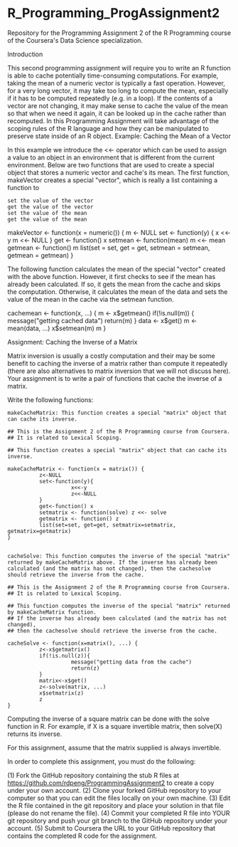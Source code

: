R_Programming_ProgAssignment2
=============================

Repository for the Programming Assignment 2 of the R Programming course of the Coursera's Data Science specialization.

Introduction

This second programming assignment will require you to write an R function is able to cache potentially time-consuming computations. For example, taking the mean of a numeric vector is typically a fast operation. However, for a very long vector, it may take too long to compute the mean, especially if it has to be computed repeatedly (e.g. in a loop). If the contents of a vector are not changing, it may make sense to cache the value of the mean so that when we need it again, it can be looked up in the cache rather than recomputed. In this Programming Assignment will take advantage of the scoping rules of the R language and how they can be manipulated to preserve state inside of an R object.
Example: Caching the Mean of a Vector

In this example we introduce the <<- operator which can be used to assign a value to an object in an environment that is different from the current environment. Below are two functions that are used to create a special object that stores a numeric vector and cache's its mean.
The first function, makeVector creates a special "vector", which is really a list containing a function to

    set the value of the vector
    get the value of the vector
    set the value of the mean
    get the value of the mean

makeVector <- function(x = numeric()) {
        m <- NULL
        set <- function(y) {
                x <<- y
                m <<- NULL
        }
        get <- function() x
        setmean <- function(mean) m <<- mean
        getmean <- function() m
        list(set = set, get = get,
             setmean = setmean,
             getmean = getmean)
}

The following function calculates the mean of the special "vector" created with the above function. However, it first checks to see if the mean has already been calculated. If so, it gets the mean from the cache and skips the computation. Otherwise, it calculates the mean of the data and sets the value of the mean in the cache via the setmean function.

cachemean <- function(x, ...) {
        m <- x$getmean()
        if(!is.null(m)) {
                message("getting cached data")
                return(m)
        }
        data <- x$get()
        m <- mean(data, ...)
        x$setmean(m)
        m
}

Assignment: Caching the Inverse of a Matrix

Matrix inversion is usually a costly computation and their may be some benefit to caching the inverse of a matrix rather than compute it repeatedly (there are also alternatives to matrix inversion that we will not discuss here). Your assignment is to write a pair of functions that cache the inverse of a matrix.

Write the following functions:

    makeCacheMatrix: This function creates a special "matrix" object that can cache its inverse.
    
    ## This is the Assignment 2 of the R Programming course from Coursera.
    ## It is related to Lexical Scoping.

    ## This function creates a special "matrix" object that can cache its inverse.

    makeCacheMatrix <- function(x = matrix()) {
              z<-NULL
              set<-function(y){
                        x<<-y
                        z<<-NULL
              }
              get<-function() x
              setmatrix <- function(solve) z <<- solve
              getmatrix <- function() z
              list(set=set, get=get, setmatrix=setmatrix, getmatrix=getmatrix)
    }
    
    
    cacheSolve: This function computes the inverse of the special "matrix" returned by makeCacheMatrix above. If the inverse has already been calculated (and the matrix has not changed), then the cachesolve should retrieve the inverse from the cache.
    
    ## This is the Assignment 2 of the R Programming course from Coursera.
    ## It is related to Lexical Scoping.
    
    ## This function computes the inverse of the special "matrix" returned by makeCacheMatrix function. 
    ## If the inverse has already been calculated (and the matrix has not changed), 
    ## then the cachesolve should retrieve the inverse from the cache.
    
    cacheSolve <- function(x=matrix(), ...) {
              z<-x$getmatrix()
              if(!is.null(z)){
                        message("getting data from the cache")
                        return(z)
              }
              matrix<-x$get()
              z<-solve(matrix, ...)
              x$setmatrix(z)
              z
    }
    
Computing the inverse of a square matrix can be done with the solve function in R. For example, if X is a square invertible matrix, then solve(X) returns its inverse.

For this assignment, assume that the matrix supplied is always invertible.

In order to complete this assignment, you must do the following:

(1) Fork the GitHub repository containing the stub R files at https://github.com/rdpeng/ProgrammingAssignment2 to        create a copy under your own account.
(2) Clone your forked GitHub repository to your computer so that you can edit the files locally on your own machine.
(3) Edit the R file contained in the git repository and place your solution in that file (please do not rename the       file).
(4) Commit your completed R file into YOUR git repository and push your git branch to the GitHub repository under        your account.
(5) Submit to Coursera the URL to your GitHub repository that contains the completed R code for the assignment.
